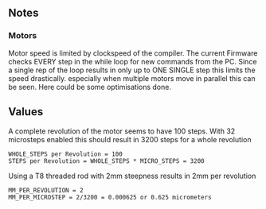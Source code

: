 ## Notes

### Motors

Motor speed is limited by clockspeed of the compiler. The current Firmware checks EVERY step in the while loop for new commands from the PC.
Since a single rep of the loop results in only up to ONE SINGLE step this limits the speed drastically. especially when multiple motors move in parallel this can be seen.
Here could be some optimisations done.

## Values

A complete revolution of the motor seems to have 100 steps. With 32 microsteps enabled this should result in 3200 steps for a whole revolution

```
WHOLE_STEPS per Revolution = 100
STEPS per Revolution = WHOLE_STEPS * MICRO_STEPS = 3200
```

Using a T8 threaded rod with 2mm steepness results in 2mm per revolution

```
MM_PER_REVOLUTION = 2
MM_PER_MICROSTEP = 2/3200 = 0.000625 or 0.625 micrometers
```